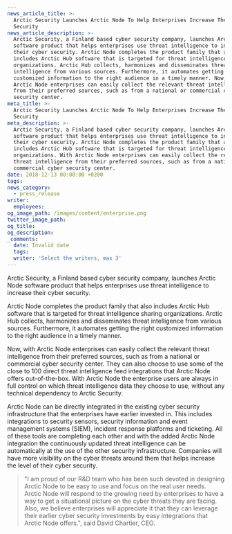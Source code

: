 ```yaml
---
news_article_title: >-
  Arctic Security Launches Arctic Node To Help Enterprises Increase Their Cyber
  Security
news_article_description: >-
  Arctic Security, a Finland based cyber security company, launches Arctic Node
  software product that helps enterprises use threat intelligence to increase
  their cyber security. Arctic Node completes the product family that also
  includes Arctic Hub software that is targeted for threat intelligence sharing
  organizations. Arctic Hub collects, harmonizes and disseminates threat
  intelligence from various sources. Furthermore, it automates getting the right
  customized information to the right audience in a timely manner. Now, with
  Arctic Node enterprises can easily collect the relevant threat intelligence
  from their preferred sources, such as from a national or commercial cyber
  security center.
meta_title: >-
  Arctic Security Launches Arctic Node To Help Enterprises Increase Their Cyber
  Security
meta_description: >-
  Arctic Security, a Finland based cyber security company, launches Arctic Node
  software product that helps enterprises use threat intelligence to increase
  their cyber security. Arctic Node completes the product family that also
  includes Arctic Hub software that is targeted for threat intelligence sharing
  organizations. With Arctic Node enterprises can easily collect the relevant
  threat intelligence from their preferred sources, such as from a national or
  commercial cyber security center.
date: 2018-12-13 00:00:00 +0200
tags:
news_category:
  - press_release
writer:
  employees:
og_image_path: /images/content/enterprise.png
twitter_image_path:
og_title:
og_description:
_comments:
  date: Invalid date
  tags:
  writer: 'Select the writers, max 3'
---
```


Arctic Security, a Finland based cyber security company, launches Arctic Node software product that helps enterprises use threat intelligence to increase their cyber security.

Arctic Node completes the product family that also includes Arctic Hub software that is targeted for threat intelligence sharing organizations. Arctic Hub collects, harmonizes and disseminates threat intelligence from various sources. Furthermore, it automates getting the right customized information to the right audience in a timely manner.

Now, with Arctic Node enterprises can easily collect the relevant threat intelligence from their preferred sources, such as from a national or commercial cyber security center. They can also choose to use some of the close to 100 direct threat intelligence feed integrations that Arctic Node offers out-of-the-box. With Arctic Node the enterprise users are always in full control on which threat intelligence data they choose to use, without any technical dependency to Arctic Security.

Arctic Node can be directly integrated in the existing cyber security infrastructure that the enterprises have earlier invested in. This includes integrations to security sensors, security information and event management systems (SIEM), incident response platforms and ticketing. All of these tools are completing each other and with the added Arctic Node integration the continuously updated threat intelligence can be automatically at the use of the other security infrastructure. Companies will have more visibility on the cyber threats around them that helps increase the level of their cyber security.

> "I am proud of our R&D team who has been such devoted in designing Arctic Node to be easy to use and focus on the real user needs.  Arctic Node will respond to the growing need by enterprises to have a way to get a situational picture on the cyber threats they are facing. Also, we believe enterprises will appreciate it that they can leverage their earlier cyber security investments by easy integrations that Arctic Node offers.", said David Chartier, CEO.